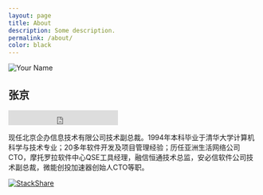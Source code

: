 ```yaml
---
layout: page
title: About
description: Some description.
permalink: /about/
color: black
---
```


<img itemprop="image" class="img-rounded" src="https://sfault-avatar.b0.upaiyun.com/439/654/439654051-58781bd01ba83_huge256" alt="Your Name">

## 张京

<iframe src="https://ghbtns.com/github-btn.html?user=fengerzh&type=follow&count=true&size=large" frameborder="0" scrolling="0" width="220px" height="30px"></iframe>

现任北京企办信息技术有限公司技术副总裁。1994年本科毕业于清华大学计算机科学与技术专业；20多年软件开发及项目管理经验；历任亚洲生活网络公司CTO，摩托罗拉软件中心QSE工具经理，融信恒通技术总监，安必信软件公司技术副总裁，微能创投加速器创始人CTO等职。

[![StackShare](https://img.shields.io/badge/tech-stack-0690fa.svg?style=flat)](https://stackshare.io/fengerzh/my-stack)

<a frameborder="0" data-theme="light" data-stack-embed="true" data-layers="1,2,3,4" href="https://embed.stackshare.io/stacks/embed/01e92039377a7f132ba6eb4d1188ad"/><script async src="https://cdn1.stackshare.io/javascripts/client-code.js" charset="utf-8"></script>

